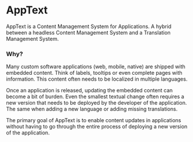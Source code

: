 # AppText
AppText is a Content Management System for Applications. A hybrid between a headless Content Management System and a Translation Management System.

### Why?
Many custom software applications (web, mobile, native) are shipped with embedded content. Think of labels, tooltips or even complete pages with information. This content often needs to be localized in multiple languages.

Once an application is released, updating the embedded content can become a bit of burden. Even the smallest textual change often requires a new version that needs to be deployed by the developer of the application. The same when adding a new language or adding missing translations.

The primary goal of AppText is to enable content updates in applications without having to go through the entire process of deploying a new version of the application.
